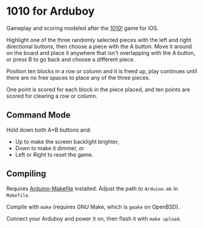 # 1010 for Arduboy

Gameplay and scoring modeled after the
[1010!](https://itunes.apple.com/us/app/1010/id911793120?mt=8)
game for iOS.

Highlight one of the three randomly selected pieces with the left and
right directional buttons, then choose a piece with the A button.
Move it around on the board and place it anywhere that isn't overlapping
with the A button, or press B to go back and choose a different piece.

Position ten blocks in a row or column and it is freed up, play continues
until there are no free spaces to place any of the three pieces.

One point is scored for each block in the piece placed, and ten points
are scored for clearing a row or column.

## Command Mode

Hold down both A+B buttons and:

- Up to make the screen backlight brighter,
- Down to make it dimmer, or
- Left or Right to reset the game.

## Compiling

Requires
[Arduino-Makefile](https://github.com/sudar/Arduino-Makefile)
installed.
Adjust the path to `Arduino.mk` in `Makefile`.

Compile with `make` (requires GNU Make, which is `gmake` on OpenBSD).

Connect your Arduboy and power it on, then flash it with `make upload`.
